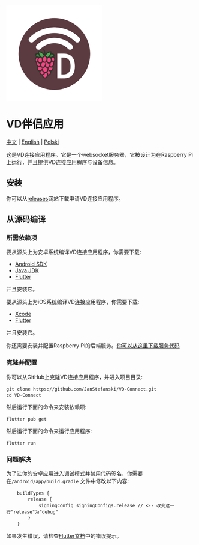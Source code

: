 <img src="assets/icon/icon.png" align="center" height="256">

<p align="center">

# VD伴侣应用

[中文](README_zh.md) | [English](README.md) | [Polski](README_pl.md)
</p>

这是VD连接应用程序。它是一个websocket服务器，它被设计为在Raspberry Pi上运行，并且提供VD连接应用程序与设备信息。

## 安装

你可以从[releases](https://github.com/JanStefanski/VD-Connect/releases/latest)网站下载申请VD连接应用程序。

## 从源码编译

### 所需依赖项

要从源头上为安卓系统编译VD连接应用程序，你需要下载:

- [Android SDK](https://developer.android.com/studio/index.html)
- [Java JDK](https://www.oracle.com/java/technologies/javase/downloads.html)
- [Flutter](https://flutter.dev)

并且安装它。

要从源头上为iOS系统编译VD连接应用程序，你需要下载:

- [Xcode](https://developer.apple.com/download/)
- [Flutter](https://flutter.dev)

并且安装它。

你还需要安装并配置Raspberry Pi的后端服务。[你可以从这里下载服务代码](https://github.com/JanStefanski/VD-Connect-Server)

### 克隆并配置

你可以从GitHub上克隆VD连接应用程序，并进入项目目录:
```shell
git clone https://github.com/JanStefanski/VD-Connect.git
cd VD-Connect
```

然后运行下面的命令来安装依赖项:
```shell
flutter pub get
```

然后运行下面的命令来运行应用程序:
```shell
flutter run
```

### 问题解决

为了让你的安卓应用进入调试模式并禁用代码签名，你需要在`/android/app/build.gradle` 文件中修改以下内容:
```
    buildTypes {
        release {
            signingConfig signingConfigs.release // <-- 改变这一行"release"为"debug"
        }
    }
```

如果发生错误，请检查[Flutter文档](https://flutter.dev/docs/)中的错误提示。
